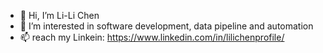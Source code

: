 - 👋 Hi, I’m Li-Li Chen
- 👀 I’m interested in software development, data pipeline and automation
- 📫 reach my Linkein: https://www.linkedin.com/in/lilichenprofile/

<!---
lilychen0505/lilychen0505 is a ✨ special ✨ repository because its `README.md` (this file) appears on your GitHub profile.
You can click the Preview link to take a look at your changes.
--->
